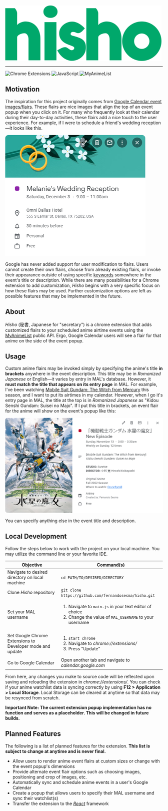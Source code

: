 ![Hisho logo header](/resources/images/hisho.png)

---

![Chrome Extensions](https://img.shields.io/badge/chrome_extensions-4C8BF5?style=for-the-badge&logo=google-chrome&logoColor=white)
![JavaScript](https://img.shields.io/badge/JavaScript-F7DF1E?style=for-the-badge&logo=javascript&logoColor=white)
![MyAnimeList](https://img.shields.io/badge/MyAnimeList-2E51A2?style=for-the-badge&logo=myanimelist&logoColor=white)

## Motivation

The inspiration for this project originally comes from [Google Calendar event images/flairs](https://ourtechroom.com/tech/google-calendar-event-image-list-google-calendar-flairs/). These flairs are nice images that align the top of an event popup when you click on it. For many who frequently look at their calendar during their day-to-day activities, these flairs add a nice touch to the user experience. For example, if I were to schedule a friend's wedding reception—it looks like this.

![Event with proper flair](/resources/images/wedding.png)

Google has never added support for user modification to flairs. Users cannot create their own flairs, choose from already existing flairs, or invoke their appearance outside of using specific [keywords](http://www.internetbestsecrets.com/2019/09/google-calendar-event-images.html) somewhere in the event's title or description. While there are many possibilities for a Chrome extension to add customization, *Hisho* begins with a very specific focus on how these flairs may be used. Further customization options are left as possible features that may be implemented in the future.

## About

_Hisho_ (秘書, Japanese for "secretary") is a chrome extension that adds customized flairs to your scheduled anime airtime events using the [MyAnimeList](https://myanimelist.net/) public API. Ergo, Google Calendar users will see a flair for that anime on the side of the event popup.

## Usage

Custom anime flairs may be invoked simply by specifying the anime's title **in brackets** anywhere in the event description. This title may be in *Romanized Japanese* or English—it varies by entry in MAL's database. However, it **must match the title that appears on its entry page** in MAL. For example, I've been watching [Mobile Suit Gundam: The Witch from Mercury](https://myanimelist.net/anime/49828/Kidou_Senshi_Gundam__Suisei_no_Majo) this season, and I want to put its airtimes in my calendar. However, when I go it's entry page in MAL, the title at the top is in *Romanized Japanese* as "Kidou Senshi Gundam: Suisei no Majo". If I put this title in brackets, an event flair for the anime will show on the event's popup like this:

![Event with custom anime flair](/resources/images/gwitch.png)

You can specify anything else in the event title and description.

## Local Development

Follow the steps below to work with the project on your local machine. You may utilize the command line or your favorite IDE.

| Objective | Command(s) |
| --------- | ---------- |
| Navigate to desired directory on local machine | `cd PATH/TO/DESIRED/DIRECTORY` |
| Clone *Hisho* repository | `git clone https://github.com/fernandosesma/hisho.git` |
| Set your MAL username | <ol><li>Navigate to `main.js` in your text editor of choice</li><li>Change the value of `MAL_USERNAME` to your username</li></ol> |
| Set Google Chrome Extensions to Developer mode and update | <ol><li>`start chrome`</li><li>Navigate to *chrome://extensions/*</li><li>Press "Update"</li></ol> |
| Go to Google Calendar | Open another tab and navigate to *calendar.google.com* |

From here, any changes you make to source code will be reflected upon saving and reloading the extension in *chrome://extensions/*. You can check if your anime watchlist data is syncing correctly by using **F12 > Application > Local Storage**. Local Storage can be cleared at anytime so that data may be resynced from scratch.

**Important Note: The current extension popup implementation has no function and serves as a placeholder. This will be changed in future builds.**

## Planned Features

The following is a list of planned features for the extension. **This list is subject to change at anytime and is never final.**

* Allow users to render anime event flairs at custom sizes or change with the event popup's dimensions
* Provide alternate event flair options such as choosing images, positioning and crop of images, etc.
* Automatically sync and schedule anime events in a user's Google Calendar
* Create a popup that allows users to specify their MAL username and sync their watchlist(s)
* Transfer the extension to the [*React*](https://reactjs.org/) framework